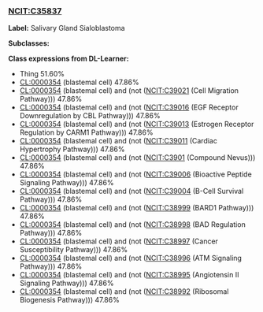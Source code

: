 
### [NCIT:C35837](http://purl.obolibrary.org/obo/NCIT_C35837)
**Label:** Salivary Gland Sialoblastoma

**Subclasses:** 

**Class expressions from DL-Learner:**

- Thing 51.60%
- [CL:0000354](http://purl.obolibrary.org/obo/CL_0000354) (blastemal cell) 47.86%
- [CL:0000354](http://purl.obolibrary.org/obo/CL_0000354) (blastemal cell) and (not ([NCIT:C39021](http://purl.obolibrary.org/obo/NCIT_C39021) (Cell Migration Pathway))) 47.86%
- [CL:0000354](http://purl.obolibrary.org/obo/CL_0000354) (blastemal cell) and (not ([NCIT:C39016](http://purl.obolibrary.org/obo/NCIT_C39016) (EGF Receptor Downregulation by CBL Pathway))) 47.86%
- [CL:0000354](http://purl.obolibrary.org/obo/CL_0000354) (blastemal cell) and (not ([NCIT:C39013](http://purl.obolibrary.org/obo/NCIT_C39013) (Estrogen Receptor Regulation by CARM1 Pathway))) 47.86%
- [CL:0000354](http://purl.obolibrary.org/obo/CL_0000354) (blastemal cell) and (not ([NCIT:C39011](http://purl.obolibrary.org/obo/NCIT_C39011) (Cardiac Hypertrophy Pathway))) 47.86%
- [CL:0000354](http://purl.obolibrary.org/obo/CL_0000354) (blastemal cell) and (not ([NCIT:C3901](http://purl.obolibrary.org/obo/NCIT_C3901) (Compound Nevus))) 47.86%
- [CL:0000354](http://purl.obolibrary.org/obo/CL_0000354) (blastemal cell) and (not ([NCIT:C39006](http://purl.obolibrary.org/obo/NCIT_C39006) (Bioactive Peptide Signaling Pathway))) 47.86%
- [CL:0000354](http://purl.obolibrary.org/obo/CL_0000354) (blastemal cell) and (not ([NCIT:C39004](http://purl.obolibrary.org/obo/NCIT_C39004) (B-Cell Survival Pathway))) 47.86%
- [CL:0000354](http://purl.obolibrary.org/obo/CL_0000354) (blastemal cell) and (not ([NCIT:C38999](http://purl.obolibrary.org/obo/NCIT_C38999) (BARD1 Pathway))) 47.86%
- [CL:0000354](http://purl.obolibrary.org/obo/CL_0000354) (blastemal cell) and (not ([NCIT:C38998](http://purl.obolibrary.org/obo/NCIT_C38998) (BAD Regulation Pathway))) 47.86%
- [CL:0000354](http://purl.obolibrary.org/obo/CL_0000354) (blastemal cell) and (not ([NCIT:C38997](http://purl.obolibrary.org/obo/NCIT_C38997) (Cancer Susceptibility Pathway))) 47.86%
- [CL:0000354](http://purl.obolibrary.org/obo/CL_0000354) (blastemal cell) and (not ([NCIT:C38996](http://purl.obolibrary.org/obo/NCIT_C38996) (ATM Signaling Pathway))) 47.86%
- [CL:0000354](http://purl.obolibrary.org/obo/CL_0000354) (blastemal cell) and (not ([NCIT:C38995](http://purl.obolibrary.org/obo/NCIT_C38995) (Angiotensin II Signaling Pathway))) 47.86%
- [CL:0000354](http://purl.obolibrary.org/obo/CL_0000354) (blastemal cell) and (not ([NCIT:C38992](http://purl.obolibrary.org/obo/NCIT_C38992) (Ribosomal Biogenesis Pathway))) 47.86%


